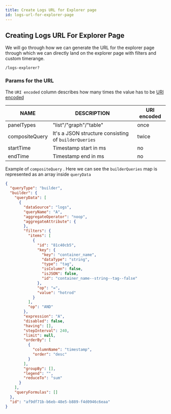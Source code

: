 ```yaml
---
title: Create Logs URL for Explorer page
id: logs-url-for-explorer-page
---
```


## Creating Logs URL For Explorer Page

We will go through how we can generate the URL for the explorer page through which we can directly land on the explorer page with filters and custom timerange. 


```
/logs-explorer?
```

### Params for the URL

The `URI encoded` column describes how many times the value has to be [URI encoded](https://meyerweb.com/eric/tools/dencoder/)

|  NAME  | DESCRIPTION  | URI encoded |
|---|---|---|
|panelTypes| "list"/"graph"/"table"| once |
|compositeQuery| It's a JSON structure consisting of `builderQueries` |twice |
|startTime| Timestamp start in ms| no |
|endTime| Timestamp end in ms| no |



Example of `compositeQuery` . Here we can see the `builderQueries` map is represented as an array inside `queryData`
```json
{
  "queryType": "builder",
  "builder": {
    "queryData": [
      {
        "dataSource": "logs",
        "queryName": "A",
        "aggregateOperator": "noop",
        "aggregateAttribute": {
        },
        "filters": {
          "items": [
            {
              "id": "81c40cb5",
              "key": {
                "key": "container_name",
                "dataType": "string",
                "type": "tag",
                "isColumn": false,
                "isJSON": false,
                "id": "container_name--string--tag--false"
              },
              "op": "=",
              "value": "hotrod"
            }
          ],
          "op": "AND"
        },
        "expression": "A",
        "disabled": false,
        "having": [],
        "stepInterval": 240,
        "limit": null,
        "orderBy": [
          {
            "columnName": "timestamp",
            "order": "desc"
          }
        ],
        "groupBy": [],
        "legend": "",
        "reduceTo": "sum"
      }
    ],
    "queryFormulas": []
  },
  "id": "af9df71b-b6eb-48e5-b889-f4d0946c6eaa"
}
```


